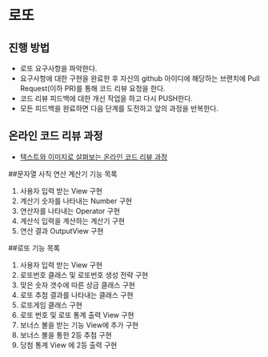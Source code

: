 # 로또
## 진행 방법
* 로또 요구사항을 파악한다.
* 요구사항에 대한 구현을 완료한 후 자신의 github 아이디에 해당하는 브랜치에 Pull Request(이하 PR)를 통해 코드 리뷰 요청을 한다.
* 코드 리뷰 피드백에 대한 개선 작업을 하고 다시 PUSH한다.
* 모든 피드백을 완료하면 다음 단계를 도전하고 앞의 과정을 반복한다.

## 온라인 코드 리뷰 과정
* [텍스트와 이미지로 살펴보는 온라인 코드 리뷰 과정](https://github.com/next-step/nextstep-docs/tree/master/codereview)

##문자열 사칙 연산 계산기 기능 목록
1. 사용자 입력 받는 View 구현
2. 계산기 숫자를 나타내는 Number 구현
3. 연산자를 나타내는 Operator 구현
4. 계산식 입력을 계산하는 계산기 구현
5. 연산 결과 OutputView 구현

##로또 기능 목록
1. 사용자 입력 받는 View 구현
2. 로또번호 클래스 및 로또번호 생성 전략 구현
3. 맞은 숫자 갯수에 따른 상금 클래스 구현
4. 로또 추첨 결과를 나타내는 클래스 구현
5. 로또게임 클래스 구현
6. 로또 번호 및 로또 통계 출력 View 구현
7. 보너스 볼을 받는 기능 View에 추가 구현
8. 보너스 볼을 통한 2등 추첨 구현
9. 당첨 통계 View 에 2등 출력 구현